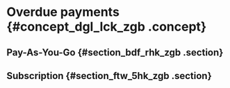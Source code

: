 # Overdue payments {#concept_dgl_lck_zgb .concept}

## Pay-As-You-Go {#section_bdf_rhk_zgb .section}

 

## Subscription {#section_ftw_5hk_zgb .section}

 

